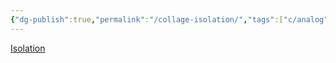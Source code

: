```yaml
---
{"dg-publish":true,"permalink":"/collage-isolation/","tags":["c/analog","c/abstract","c/red","c/blue","c/fromage","c/rain","c/green"],"created":"2024-01-02T07:48:59.440-05:00","updated":"2024-01-02T07:50:02.262-05:00"}
---
```



[Isolation](https://www.instagram.com/p/B5rPokGhHUc/)
